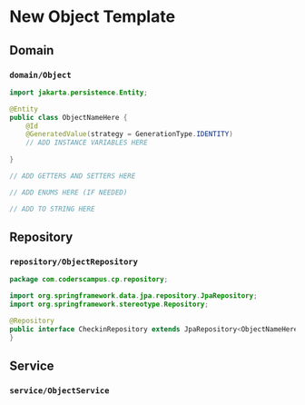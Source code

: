 # New Object Template

## Domain

### `domain/Object`

```Java
import jakarta.persistence.Entity;

@Entity
public class ObjectNameHere {
    @Id
    @GeneratedValue(strategy = GenerationType.IDENTITY)
    // ADD INSTANCE VARIABLES HERE
    
}

// ADD GETTERS AND SETTERS HERE

// ADD ENUMS HERE (IF NEEDED)

// ADD TO STRING HERE

```

## Repository

### `repository/ObjectRepository`

```Java
package com.coderscampus.cp.repository;

import org.springframework.data.jpa.repository.JpaRepository;
import org.springframework.stereotype.Repository;

@Repository
public interface CheckinRepository extends JpaRepository<ObjectNameHere, Long> {
}

```


## Service

### `service/ObjectService`

```Java


```



